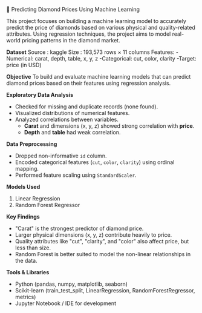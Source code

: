 💎 Predicting Diamond Prices Using Machine Learning


This project focuses on building a machine learning model to accurately predict the price of diamonds based on various physical and quality-related attributes.
Using regression techniques, the project aims to model real-world pricing patterns in the diamond market.

**Dataset**
Source : kaggle
Size : 193,573 rows × 11 columns
Features: 
  -Numerical: carat, depth, table, x, y, z
  -Categorical: cut, color, clarity
  -Target: price (in USD)
  
**Objective**
To build and evaluate machine learning models that can predict diamond prices based on their features using regression analysis.

**Exploratory Data Analysis**

- Checked for missing and duplicate records (none found).
- Visualized distributions of numerical features.
- Analyzed correlations between variables.
  - **Carat** and dimensions (x, y, z) showed strong correlation with **price**.
  - **Depth** and **table** had weak correlation.

**Data Preprocessing**

- Dropped non-informative `id` column.
- Encoded categorical features (`cut`, `color`, `clarity`) using ordinal mapping.
- Performed feature scaling using `StandardScaler`.

**Models Used**

1. Linear Regression
2. Random Forest Regressor

**Key Findings**

- "Carat" is the strongest predictor of diamond price.
- Larger physical dimensions (x, y, z) contribute heavily to price.
- Quality attributes like "cut", "clarity", and "color" also affect price, but less than size.
- Random Forest is better suited to model the non-linear relationships in the data.

**Tools & Libraries**

- Python (pandas, numpy, matplotlib, seaborn)
- Scikit-learn (train_test_split, LinearRegression, RandomForestRegressor, metrics)
- Jupyter Notebook / IDE for development
